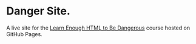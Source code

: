 # Danger Site. 

A live site for the [Learn Enough HTML to Be Dangerous](https://www.learnenough.com/course/learn_enough_html) course hosted on GitHub Pages.
